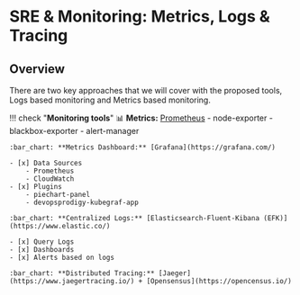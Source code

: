 # SRE & Monitoring: Metrics, Logs & Tracing

## Overview

There are two key approaches that we will cover with the proposed tools, Logs based monitoring and Metrics based monitoring. 

!!! check "**Monitoring tools**" 
    :bar_chart: **Metrics:** [Prometheus](https://prometheus.io/)
        - node-exporter 
        - blackbox-exporter
        - alert-manager 
    
    :bar_chart: **Metrics Dashboard:** [Grafana](https://grafana.com/)
        
    - [x] Data Sources
        - Prometheus 
        - CloudWatch
    - [x] Plugins 
        - piechart-panel 
        - devopsprodigy-kubegraf-app
    
    :bar_chart: **Centralized Logs:** [Elasticsearch-Fluent-Kibana (EFK)](https://www.elastic.co/) 
        
    - [x] Query Logs 
    - [x] Dashboards 
    - [x] Alerts based on logs
    
    :bar_chart: **Distributed Tracing:** [Jaeger](https://www.jaegertracing.io/) + [Opensensus](https://opencensus.io/)
